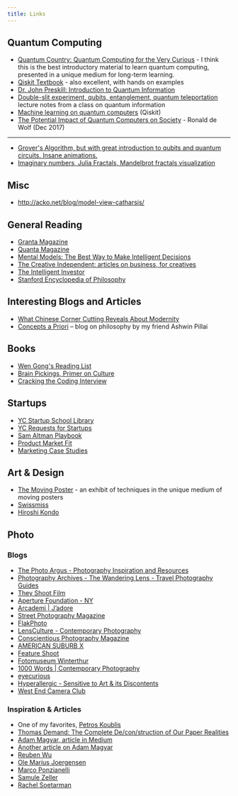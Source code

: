```yaml
---
title: Links
---
```


## Quantum Computing
* [Quantum Country: Quantum Computing for the Very Curious](https://quantum.country/qcvc) - I think this is the best introductory material to learn quantum computing, presented in a unique medium for long-term learning.
* [Qiskit Textbook](https://qiskit.org/textbook/preface.html) - also excellent, with hands on examples
* [Dr. John Preskill: Introduction to Quantum Information](https://www.youtube.com/watch?v=Q4xBlSi_fOs")
* [Double-slit experiment, qubits, entanglement, quantum teleportation](http://www-inst.eecs.berkeley.edu/~cs191/sp12/notes/chap1&2.pdf) lecture notes from a class on quantum information
* [Machine learning on quantum computers](https://github.com/Qiskit/qiskit-aqua#machine-learning) (Qiskit)
* [The Potential Impact of Quantum Computers on Society](https://arxiv.org/pdf/1712.05380.pdf") - Ronald de Wolf (Dec 2017)
***
* [Grover's Algorithm, but with great introduction to qubits and quantum circuits. Insane animations.](http://twistedoakstudios.com/blog/Post2644_grovers-quantum-search-algorithm)
* [Imaginary numbers, Julia Fractals, Mandelbrot fractals visualization](http://acko.net/blog/how-to-fold-a-julia-fractal/)

## Misc
* http://acko.net/blog/model-view-catharsis/

## General Reading
* [Granta Magazine](http://granta.com/)
* [Quanta Magazine](https://www.quantamagazine.org/)
* [Mental Models: The Best Way to Make Intelligent Decisions](https://fs.blog/mental-models/)
* [The Creative Independent: articles on business, for creatives](https://thecreativeindependent.com/)
* [The Intelligent Investor](https://www.e-reading.club/bookreader.php/133361/The_Intelligent_Investor.pdf)
* [Stanford Encyclopedia of Philosophy](https://plato.stanford.edu/index.html)

## Interesting Blogs and Articles
* [What Chinese Corner Cutting Reveals About Modernity](https://aeon.co/essays/what-chinese-corner-cutting-reveals-about-modernity)
* [Concepts a Priori](http://conceptsapriori.com/) – blog on philosophy by my friend Ashwin Pillai

## Books
* [Wen Gong's Reading List](https://sites.google.com/site/wensreadinghistory/)
* [Brain Pickings, Primer on Culture](https://www.brainpickings.org/2011/06/13/10-primers-on-culture/)
* [Cracking the Coding Interview](http://ahmed-badawy.com/blog/wp-content/uploads/2018/10/Cracking-the-Coding-Interview-6th-Edition-189-Programming-Questions-and-Solutions.pdf)

## Startups
* [YC Startup School Library](https://www.startupschool.org/library")
* [YC Requests for Startups](https://www.ycombinator.com/rfs/")
* [Sam Altman Playbook](https://playbook.samaltman.com/")
* [Product Market Fit](https://medium.com/evergreen-business-weekly/product-market-fit-what-it-really-means-how-to-measure-it-and-where-to-find-it-70e746be907b)
* [Marketing Case Studies](https://marketingexamples.com/)

## Art & Design
* [The Moving Poster](http://www.themovingposter.com/) - an exhibit of techniques in the unique medium of moving posters
* [Swissmiss](https://www.swiss-miss.com/)
* [Hiroshi Kondo](http://stnw.org/)

## Photo

### Blogs
* [The Photo Argus - Photography Inspiration and Resources](https://www.thephotoargus.com/)
* [Photography Archives - The Wandering Lens - Travel Photography Guides](https://www.thewanderinglens.com/category/photography/)
* [They Shoot Film](https://www.theyshootfilm.com/blog/) 
* [Aperture Foundation - NY](https://aperture.org/blog/)
* [Arcademi \| J’adore](https://www.arcademi.com/)
* [Street Photography Magazine](https://streetphotographymagazine.com/blog/)
* [FlakPhoto](http://flakphoto.com/)
* [LensCulture - Contemporary Photography](https://www.lensculture.com/)
* [Conscientious Photography Magazine](https://cphmag.com/)
* [AMERICAN SUBURB X](http://www.americansuburbx.com/)
* [Feature Shoot](https://www.featureshoot.com/)
* [Fotomuseum Winterthur](https://www.fotomuseum.ch/en/)
* [1000 Words \| Contemporary Photography](http://www.1000wordsmag.com/) 
* [eyecurious](http://www.marcfeustel.com/eyecurious/)
* [Hyperallergic - Sensitive to Art &amp; its Discontents](https://hyperallergic.com/)
* [West End Camera Club](https://www.westendcameraclub.com/)
           
### Inspiration & Articles

* One of my favorites, [Petros Koublis](http://petroskoublis.com/main.html)
* [Thomas Demand: The Complete De/con/struction of Our Paper Realities](http://www.americansuburbx.com/2019/01/thomas-demand-the-complete-de-con-struction-of-our-paper-realities.html)
* [Adam Magyar, article in Medium](https://medium.com/vantage/your-commute-is-beautiful-and-adam-magyar-can-prove-it-44bbc5b235ab)
* [Another article on Adam Magyar](https://medium.com/matter/einsteins-camera-88aa8a185898)
* [Reuben Wu](https://reubenwu.com/home)
* [Ole Marius Joergensen](https://www.olemariusphotography.com/)
* [Marco Ponzianelli ](https://www.marcoponzianelli.com/)
* [Samule Zeller](https://www.samuelzeller.ch/)
* [Rachel Soetarman](https://rachelsoetarman.myportfolio.com/home)
